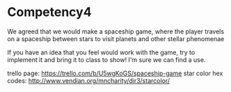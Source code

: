 # Competency4

We agreed that we would make a spaceship game, where the player travels on a spaceship between stars to visit planets and other stellar phenomenae

If you have an idea that you feel would work with the game, try to implement it and bring it to class to show! I'm sure we can find a use.

trello page: https://trello.com/b/U5wgKoGS/spaceship-game
star color hex codes: http://www.vendian.org/mncharity/dir3/starcolor/
